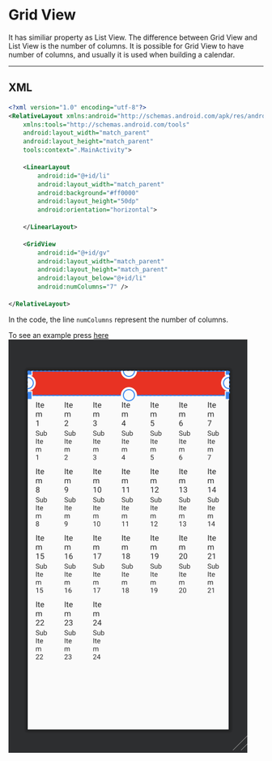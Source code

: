 # Grid View
It has similiar property as List View. The difference between Grid View and List View is the number of columns.
It is possible for Grid View to have number of columns, and usually it is used when building a calendar.

---

## XML
```xml
<?xml version="1.0" encoding="utf-8"?>
<RelativeLayout xmlns:android="http://schemas.android.com/apk/res/android"
    xmlns:tools="http://schemas.android.com/tools"
    android:layout_width="match_parent"
    android:layout_height="match_parent"
    tools:context=".MainActivity">

    <LinearLayout
        android:id="@+id/li"
        android:layout_width="match_parent"
        android:background="#ff0000"
        android:layout_height="50dp"
        android:orientation="horizontal">

    </LinearLayout>

    <GridView
        android:id="@+id/gv"
        android:layout_width="match_parent"
        android:layout_height="match_parent"
        android:layout_below="@+id/li"
        android:numColumns="7" />

</RelativeLayout>
```
In the code, the line ```numColumns``` represent the number of columns. 



To see an example press [here](https://github.com/donghakang/Android/tree/master/GridView)
![img](img/img.png)